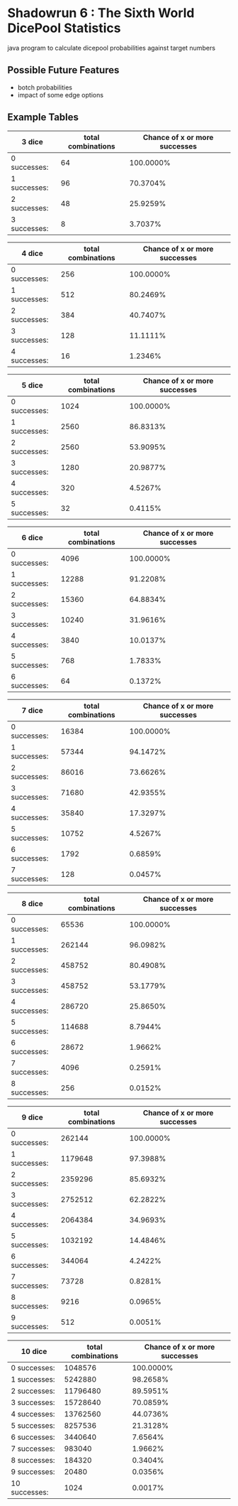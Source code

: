 # Shadowrun 6 : The Sixth World DicePool Statistics
java program to calculate dicepool probabilities against target numbers

## Possible Future Features
- botch probabilities
- impact of some edge options

## Example Tables
3 dice|total combinations | Chance of x or more successes
-|-|-
0 successes: |	64 |	100.0000%
1 successes: |	96 |	70.3704%
2 successes: |	48 |	25.9259%
3 successes: |	8 |	3.7037%

4 dice|total combinations | Chance of x or more successes
-|-|-
0 successes: |	256 |	100.0000%
1 successes: |	512 |	80.2469%
2 successes: |	384 |	40.7407%
3 successes: |	128 |	11.1111%
4 successes: |	16 |	1.2346%

5 dice|total combinations | Chance of x or more successes
-|-|-
0 successes: |	1024 |	100.0000%
1 successes: |	2560 |	86.8313%
2 successes: |	2560 |	53.9095%
3 successes: |	1280 |	20.9877%
4 successes: |	320 |	4.5267%
5 successes: |	32 |	0.4115%

6 dice|total combinations | Chance of x or more successes
-|-|-
0 successes: |	4096 |	100.0000%
1 successes: |	12288 |	91.2208%
2 successes: |	15360 |	64.8834%
3 successes: |	10240 |	31.9616%
4 successes: |	3840 |	10.0137%
5 successes: |	768 |	1.7833%
6 successes: |	64 |	0.1372%

7 dice|total combinations | Chance of x or more successes
-|-|-
0 successes:| 	16384 |	100.0000%
1 successes:| 	57344 |	94.1472%
2 successes:| 	86016 |	73.6626%
3 successes:| 	71680 |	42.9355%
4 successes:| 	35840 |	17.3297%
5 successes:| 	10752 |	4.5267%
6 successes:| 	1792 |	0.6859%
7 successes:| 	128 |	0.0457%

8 dice|total combinations | Chance of x or more successes
-|-|-
0 successes: |	65536 |	100.0000%
1 successes: |	262144 |	96.0982%
2 successes: |	458752 |	80.4908%
3 successes: |	458752 |	53.1779%
4 successes: |	286720 |	25.8650%
5 successes: |	114688 |	8.7944%
6 successes: |	28672 |	1.9662%
7 successes: | 4096 |	0.2591%
8 successes: |	256 |	0.0152%

9 dice|total combinations | Chance of x or more successes
-|-|-
0 successes: |	262144 |	100.0000%
1 successes: |	1179648 |	97.3988%
2 successes: |	2359296 |	85.6932%
3 successes: |	2752512 |	62.2822%
4 successes: |	2064384 |	34.9693%
5 successes: |	1032192 |	14.4846%
6 successes: |	344064 |	4.2422%
7 successes: |	73728 |	0.8281%
8 successes: |	9216 |	0.0965%
9 successes: |	512 |	0.0051%

10 dice |total combinations | Chance of x or more successes
-|-|-
0 successes: 	|1048576| 	100.0000%
1 successes: 	|5242880 	|98.2658%
2 successes: 	|11796480 |	89.5951%
3 successes: 	|15728640 |	70.0859%
4 successes: 	|13762560 |	44.0736%
5 successes: 	|8257536 	|21.3128%
6 successes: 	|3440640 	|7.6564%
7 successes: 	|983040 | 	1.9662%
8 successes: 	|184320 |	0.3404%
9 successes: |	20480 | 	0.0356%
10 successes: |	1024 |	0.0017%
